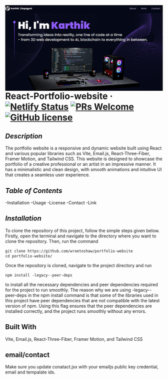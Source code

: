 <img src="./src/assets/1.png" alt="Logo of the project" align="right">

# React-Portfolio-website &middot; [![Netlify Status](https://api.netlify.com/api/v1/badges/466b2527-7f58-47bf-8d92-fb0d6a11b8c7/deploy-status)](https://app.netlify.com/sites/portfolio-wroetoshaw/deploys) [![PRs Welcome](https://img.shields.io/badge/PRs-welcome-brightgreen.svg?style=flat-square)](http://makeapullrequest.com) [![GitHub license](https://img.shields.io/badge/license-MIT-blue.svg?style=flat-square)](https://github.com/your/your-project/blob/master/LICENSE)

## *Description*
The portfolio website is a responsive and dynamic website built using React and various popular libraries such as Vite, Email.js, React-Three-Fiber, Framer Motion, and Tailwind CSS. This website is designed to showcase the portfolio of a creative professional or an artist in an impressive manner. It has a minimalistic and clean design, with smooth animations and intuitive UI that creates a seamless user experience.
## *Table of Contents*
-Installation
-Usage
-License
-Contact
-Link

## *Installation*
To clone the repository of this project, follow the simple steps given below. Firstly, open the terminal and navigate to the directory where you want to clone the repository. Then, run the command
```shell
git clone https://github.com/wroetoshaw/portfolio-website
cd portfolio-website/
```
Once the repository is cloned, navigate to the project directory and run 
```shell 
npm install -legacy--peer-deps 
```
to install all the necessary dependencies and peer dependencies required for the project to run smoothly. The reason why we are using -legacy--peer-deps in the npm install command is that some of the libraries used in this project have peer dependencies that are not compatible with the latest version of npm. Using this flag ensures that the peer dependencies are installed correctly, and the project runs smoothly without any errors.

## Built With
Vite, Email.js, React-Three-Fiber, Framer Motion, and Tailwind CSS

## email/contact
Make sure you update conatact.jsx with your emailjs public key credential, email and tempalate ids.
